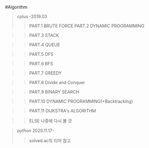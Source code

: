 #Algorithm
>cplus -2019.03
>>PART.1 BRUTE FORCE
>>PART.2 DYNAMIC PROGRAMMING

>>PART.3 STACK

>>PART.4 QUEUE

>>PART.5 DFS

>>PART.6 BFS

>>PART.7 GREEDY

>>PART.8 Divide and Conquer

>>PART.9 BINARY SEARCH

>>PART.10 DYNAMIC PROGRAMMING(+Backtracking)

>>PART.11 DIJKSTRA's ALGORITHM

>>ELSE 나중에 다시 볼 것


>python 2020.11.17-
>>solved.ac의 티어 참고
